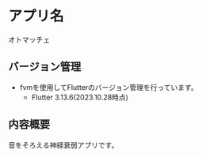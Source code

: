 # アプリ名
オトマッチェ

## バージョン管理
- fvmを使用してFlutterのバージョン管理を行っています。
  - Flutter 3.13.6(2023.10.28時点)

## 内容概要
音をそろえる神経衰弱アプリです。


<!-- | ホーム画面                       | ゲーム画面                       | クリア画面                       |
| :---: | :---: | :---: |
| ![ホーム画面 ](screenshots/01.png) | ![ゲーム画面 ](screenshots/02.png) | ![クリア画面 ](screenshots/03.png) | -->
